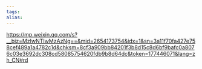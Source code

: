```yaml
---
tags: 
alias:
---
```


https://mp.weixin.qq.com/s?__biz=MzIwNTIwMzAzNg==&mid=2654173754&idx=1&sn=3a11f70fa427e758cef489a1a4782c1d&chksm=8cf3a909bb84201f3b8d15c8d6bf9bafc0a8076c03e3692dc308cd58085754620fdb9b8d64dc&token=177446071&lang=zh_CN#rd
